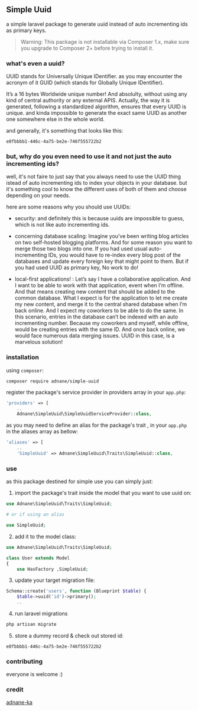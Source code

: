 ## Simple Uuid

a simple laravel package to generate uuid instead of auto incrementing ids as primary keys.

> Warning: This package is not installable via Composer 1.x, make sure you upgrade to Composer 2+ before trying to install it.

### what's even a uuid?
UUID stands for Universally Unique IDentifier. as you may encounter the acronym of it GUID (which stands for Globally Unique IDentifier).

It’s a 16 bytes Worldwide unique number! And absolulty, without using any kind of central authority or any external APIS. Actually, the way it is generated, following a standardized algorithm, ensures that every UUID is unique. and kinda impossible to generate the exact same UUID as another one somewhere else in the whole world.

and generally, it's something that looks like this:
```
e0fbbbb1-446c-4a75-be2e-746f555722b2
```
### but, why do you even need to use it and not just the auto incrementing ids?
well, it's not faire to just say that you always need to use the UUID thing istead of auto incrementing ids to index your objects in your database. but it's something cool to know the different uses of both of them and choose depending on your needs.

here are some reasons why you should use UUIDs:
* security: and definitely this is because uuids are impossible to guess, which is not like auto incrementing ids. 

* concerning database scaling: Imagine you’ve been writing blog articles on two self-hosted blogging platforms. And for some reason you want to merge those two blogs into one. If you had used usual auto-incrementing IDs, you would have to re-index every blog post of the databases and update every foreign key that might point to them. But if you had used UUID as primary key, No work to do!

* local-first applications! : Let’s say I have a collaborative application. And I want to be able to work with that application, event when I’m offline. And that means creating new content that should be added to the common database. What I expect is for the application to let me create my new content, and merge it to the central shared database when I’m back online. And I expect my coworkers to be able to do the same. In this scenario, entries in the database can’t be indexed with an auto incrementing number. Because my coworkers and myself, while offline, would be creating entries with the same ID. And once back online, we would face numerous data merging issues. UUID in this case, is a marvelous solution!

### installation 
using `composer`:

```
composer require adnane/simple-uuid
```
register the package's service provider in providers array in your `app.php`:

```php
'providers' => [
    ..
    Adnane\SimpleUuid\SimpleUuidServiceProvider::class,
```

as you may need to define an alias for the package's trait , in your `app.php` in the aliases array as bellow:

```php
'aliases' => [
    ..
    'SimpleUuid' => Adnane\SimpleUuid\Traits\SimpleUuid::class,
```
### use 
as this package destined for simple use you can simply just:

1. import the package's trait inside the model that you want to use uuid on:

```php
use Adnane\SimpleUuid\Traits\SimpleUuid;

# or if using an alias 

use SimpleUuid;
```

2. add it to the model class:

```php 
use Adnane\SimpleUuid\Traits\SimpleUuid;

class User extends Model
{
    use HasFactory ,SimpleUuid;
```

3. update your target migration file:

```php 
Schema::create('users', function (Blueprint $table) {
    $table->uuid('id')->primary();
    ..         
```

4. run laravel migrations

```php 
php artisan migrate 
```

5. store a dummy record & check out stored id:

```
e0fbbbb1-446c-4a75-be2e-746f555722b2
```

### contributing 
everyone is welcome :)

### credit 

[adnane-ka](https://github.com/adnane-ka/simple-uuid)
